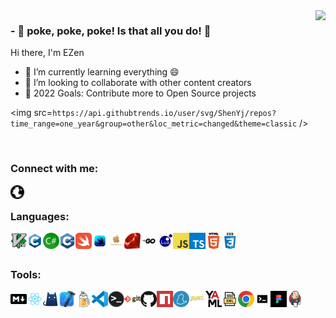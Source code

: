 <img align="right" src="https://github-readme-stats.vercel.app/api/top-langs/?username=shenyj&hide=CSS,shell" />

### - 🔭 poke, poke, poke! Is that all you do! 👋

Hi there, I'm EZen

- 🌱 I’m currently learning everything 😄
- 👯 I’m looking to collaborate with other content creators
- 🥅 2022 Goals: Contribute more to Open Source projects

<img src=`https://api.githubtrends.io/user/svg/ShenYj/repos?time_range=one_year&group=other&loc_metric=changed&theme=classic` />

<br />

### Connect with me:

[<img align="left" alt="codeSTACKr.com" width="22px" src="https://raw.githubusercontent.com/iconic/open-iconic/master/svg/globe.svg" />][My Wiki]

<br />

### Languages:

<img align="left" alt="vim" width="26px" src="https://github.com/github/explore/blob/main/topics/vim/vim.png?raw=true" />
<img align="left" alt="c" width="26px" src="https://github.com/github/explore/blob/main/topics/c/c.png?raw=true" />
<img align="left" alt="csharp" width="26px" src="https://github.com/github/explore/blob/main/topics/csharp/csharp.png?raw=true" />
<img align="left" alt="cpp" width="26px" src="https://github.com/github/explore/blob/main/topics/cpp/cpp.png?raw=true" />
<img align="left" alt="swift" width="26px" src="https://github.com/github/explore/blob/main/topics/swift/swift.png?raw=true" />
<img align="left" alt="swiftui" width="26px" src="https://github.com/github/explore/blob/main/topics/swiftui/swiftui.png?raw=true" />
<img align="left" alt="Object-C" width="26px" src="https://github.com/github/explore/blob/main/topics/objective-c/objective-c.png?raw=true" />
<img align="left" alt="ruby" width="26px" src="https://github.com/github/explore/blob/main/topics/ruby/ruby.png?raw=true" />
<img align="left" alt="go" width="26px" src="https://github.com/github/explore/blob/main/topics/go/go.png?raw=true" />
<img align="left" alt="lua" width="26px" src="https://github.com/github/explore/blob/main/topics/lua/lua.png?raw=true" />
<img align="left" alt="JavaScript" width="26px" src="https://raw.githubusercontent.com/github/explore/80688e429a7d4ef2fca1e82350fe8e3517d3494d/topics/javascript/javascript.png" />
<img align="left" alt="typescript" width="26px" src="https://github.com/github/explore/blob/main/topics/typescript/typescript.png?raw=true" />
<img align="left" alt="HTML5" width="26px" src="https://raw.githubusercontent.com/github/explore/80688e429a7d4ef2fca1e82350fe8e3517d3494d/topics/html/html.png" />
<img align="left" alt="CSS3" width="26px" src="https://raw.githubusercontent.com/github/explore/80688e429a7d4ef2fca1e82350fe8e3517d3494d/topics/css/css.png" />

<br />
<br />

### Tools:

<img align="left" alt="markdown" width="26px" src="https://github.com/github/explore/blob/main/topics/markdown/markdown.png?raw=true" />
<img align="left" alt="React-Native" width="26px" src="https://github.com/github/explore/blob/main/topics/react-native/react-native.png?raw=true" />
<img align="left" alt="clash" width="26px" src="https://github.com/github/explore/blob/main/topics/clash/clash.png?raw=true" />
<img align="left" alt="xcode" width="26px" src="https://github.com/github/explore/blob/main/topics/xcode/xcode.png?raw=true" />
<img align="left" alt="homebrew" width="26px" src="https://github.com/github/explore/blob/main/topics/homebrew/homebrew.png?raw=true" />
<img align="left" alt="Visual Studio Code" width="26px" src="https://raw.githubusercontent.com/github/explore/80688e429a7d4ef2fca1e82350fe8e3517d3494d/topics/visual-studio-code/visual-studio-code.png" />
<img align="left" alt="Terminal" width="26px" src="https://raw.githubusercontent.com/github/explore/80688e429a7d4ef2fca1e82350fe8e3517d3494d/topics/terminal/terminal.png" />
<img align="left" alt="git" width="26px" src="https://github.com/github/explore/blob/main/topics/git/git.png?raw=true" />
<img align="left" alt="GitHub" width="26px" src="https://raw.githubusercontent.com/github/explore/78df643247d429f6cc873026c0622819ad797942/topics/github/github.png" />
<img align="left" alt="npm" width="26px" src="https://github.com/github/explore/blob/main/topics/npm/npm.png?raw=true" />
<img align="left" alt="yarn" width="26px" src="https://github.com/github/explore/blob/main/topics/yarn/yarn.png?raw=true" />
<img align="left" alt="babel" width="26px" src="https://github.com/github/explore/blob/main/topics/babel/babel.png?raw=true" />
<img align="left" alt="yaml" width="26px" src="https://github.com/github/explore/blob/main/topics/yaml/yaml.png?raw=true" />
<img align="left" alt="xml" width="26px" src="https://github.com/github/explore/blob/main/topics/xml/xml.png?raw=true" />
<img align="left" alt="chrome" width="26px" src="https://github.com/github/explore/blob/main/topics/chrome/chrome.png?raw=true" />
<img align="left" alt="cli" width="26px" src="https://github.com/github/explore/blob/main/topics/cli/cli.png?raw=true" />
<img align="left" alt="figma" width="26px" src="https://github.com/github/explore/blob/main/topics/figma/figma.png?raw=true" />
<img align="left" alt="jenkins" width="26px" src="https://github.com/github/explore/blob/main/topics/jenkins/jenkins.png?raw=true" />

<br />
<br />

[My Wiki]: https://shenyj.github.io


<!--
**ShenYj/ShenYj** is a ✨ _special_ ✨ repository because its `README.md` (this file) appears on your GitHub profile.

<img src='https://github-readme-stats.vercel.app/api?username=shenyj&show_icons=true&icon_color=FFAC46&title_color=FFAC46&text_color=718096&bg_color=ffffff&hide_title=true' />

https://github.com/ShenYj/ShenYj.github.io/wiki

Here are some ideas to get you started:

- 🔭 I’m currently working on ...
- 🌱 I’m currently learning ...
- 👯 I’m looking to collaborate on ...
- 🤔 I’m looking for help with ...
- 💬 Ask me about ...
- 📫 How to reach me: ...
- 😄 Pronouns: ...
- ⚡ Fun fact: ...
-->
